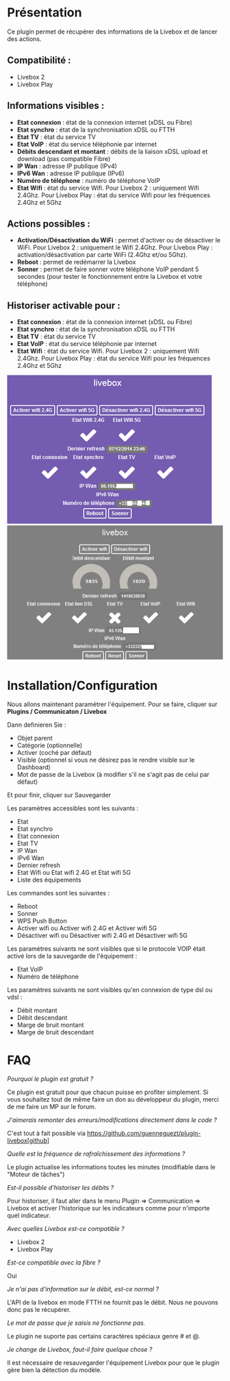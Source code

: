 Présentation
===
Ce plugin permet de récupérer des informations de la Livebox et de lancer des actions.

Compatibilité :
---

- Livebox 2
- Livebox Play

Informations visibles :
---

- **Etat connexion** : état de la connexion internet (xDSL ou Fibre)
- **Etat synchro** : état de la synchronisation xDSL ou FTTH
- **Etat TV** : état du service TV
- **Etat VoIP** : état du service téléphonie par internet
- **Débits descendant et montant** : débits de la liaison xDSL upload et download (pas compatible Fibre)
- **IP Wan** : adresse IP publique (IPv4)
- **IPv6 Wan** : adresse IP publique (IPv6)
- **Numéro de téléphone** : numéro de téléphone VoIP
- **Etat Wifi** : état du service Wifi. Pour Livebox 2 : uniquement Wifi 2.4Ghz. Pour Livebox Play : état du service Wifi pour les fréquences 2.4Ghz et 5Ghz

Actions possibles :
---

- **Activation/Désactivation du WiFi** : permet d'activer ou de désactiver le WiFi. Pour Livebox 2 : uniquement le Wifi 2.4Ghz. Pour Livebox Play : activation/désactivation par carte WiFi (2.4Ghz et/ou 5Ghz).
- **Reboot** : permet de redémarrer la Livebox
- **Sonner** : permet de faire sonner votre téléphone VoIP pendant 5 secondes (pour tester le fonctionnement entre la Livebox et votre téléphone)

Historiser activable pour :
---

- **Etat connexion** : état de la connexion internet (xDSL ou Fibre)
- **Etat synchro** : état de la synchronisation xDSL ou FTTH
- **Etat TV** : état du service TV
- **Etat VoIP** : état du service téléphonie par internet
- **Etat Wifi** : état du service Wifi. Pour Livebox 2 : uniquement Wifi 2.4Ghz. Pour Livebox Play : état du service Wifi pour les fréquences 2.4Ghz et 5Ghz

![informations01](../images/livebox1.png)
![informations02](../images/livebox_screenshot2.png)

Installation/Configuration
===

Nous allons maintenant paramétrer l'équipement. Pour se faire, cliquer sur **Plugins / Communicaton / Livebox**

Dann definieren Sie :

- Objet parent
- Catégorie (optionnelle)
- Activer (coché par défaut)
- Visible (optionnel si vous ne désirez pas le rendre visible sur le Dashboard)
- Mot de passe de la Livebox (à modifier s'il ne s'agit pas de celui par défaut)

Et pour finir, cliquer sur Sauvegarder

Les paramètres accessibles sont les suivants :
- Etat
- Etat synchro
- Etat connexion
- Etat TV
- IP Wan
- IPv6 Wan
- Dernier refresh
- Etat Wifi ou Etat wifi 2.4G et Etat wifi 5G
- Liste des équipements

Les commandes sont les suivantes :
- Reboot
- Sonner
- WPS Push Button
- Activer wifi ou Activer wifi 2.4G et Activer wifi 5G
- Désactiver wifi ou Désactiver wifi 2.4G et Désactiver wifi 5G

Les paramètres suivants ne sont visibles que si le protocole VOIP était activé lors de la sauvegarde de l'équipement :
- Etat VoIP <protocole>
- Numéro de téléphone <protocole>

Les paramètres suivants ne sont visibles qu'en connexion de type dsl ou vdsl :
- Débit montant
- Débit descendant
- Marge de bruit montant
- Marge de bruit descendant

FAQ
===

*Pourquoi le plugin est gratuit ?*

Ce plugin est gratuit pour que chacun puisse en profiter simplement. Si vous souhaitez tout de même faire un don au développeur du plugin, merci de me faire un MP sur le forum.

*J'aimerais remonter des erreurs/modifications directement dans le code ?*

C'est tout à fait possible via https://github.com/guenneguezt/plugin-livebox[github]

*Quelle est la fréquence de rafraîchissement des informations ?*

Le plugin actualise les informations toutes les minutes (modifiable dans le "Moteur de tâches")

*Est-il possible d'historiser les débits ?*

Pour historiser, il faut aller dans le menu Plugin => Communication => Livebox et activer l'historique sur les indicateurs comme pour n'importe quel indicateur.

*Avec quelles Livebox est-ce compatible ?*

- Livebox 2
- Livebox Play

*Est-ce compatible avec la fibre ?*

Oui

*Je n'ai pas d'information sur le débit, est-ce normal ?*

L'API de la livebox en mode FTTH ne fournit pas le débit. Nous ne pouvons donc pas le récupérer.

*Le mot de passe que je saisis ne fonctionne pas.*

Le plugin ne suporte pas certains caractères spéciaux genre # et @.

*Je change de Livebox, faut-il faire quelque chose ?*

Il est nécessaire de resauvegarder l'équipement Livebox pour que le plugin gère bien la détection du modèle.
